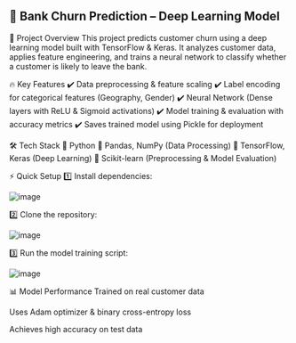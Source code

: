 ## 🏦 Bank Churn Prediction – Deep Learning Model

🚀 Project Overview
This project predicts customer churn using a deep learning model built with TensorFlow & Keras. It analyzes customer data, applies feature engineering, and trains a neural network to classify whether a customer is likely to leave the bank.

🔥 Key Features
✔️ Data preprocessing & feature scaling
✔️ Label encoding for categorical features (Geography, Gender)
✔️ Neural Network (Dense layers with ReLU & Sigmoid activations)
✔️ Model training & evaluation with accuracy metrics
✔️ Saves trained model using Pickle for deployment

🛠️ Tech Stack
🔹 Python
🔹 Pandas, NumPy (Data Processing)
🔹 TensorFlow, Keras (Deep Learning)
🔹 Scikit-learn (Preprocessing & Model Evaluation)

⚡ Quick Setup
1️⃣ Install dependencies:

![image](https://github.com/user-attachments/assets/58101190-92d5-42d5-b8f2-c3640e0b761d)

2️⃣ Clone the repository:

![image](https://github.com/user-attachments/assets/5270c1c7-25fa-4235-b490-d7c83c630ff7)


3️⃣ Run the model training script:

![image](https://github.com/user-attachments/assets/130ec209-f25c-4753-a265-d21b4d40ecd7)


📊 Model Performance
Trained on real customer data

Uses Adam optimizer & binary cross-entropy loss

Achieves high accuracy on test data

